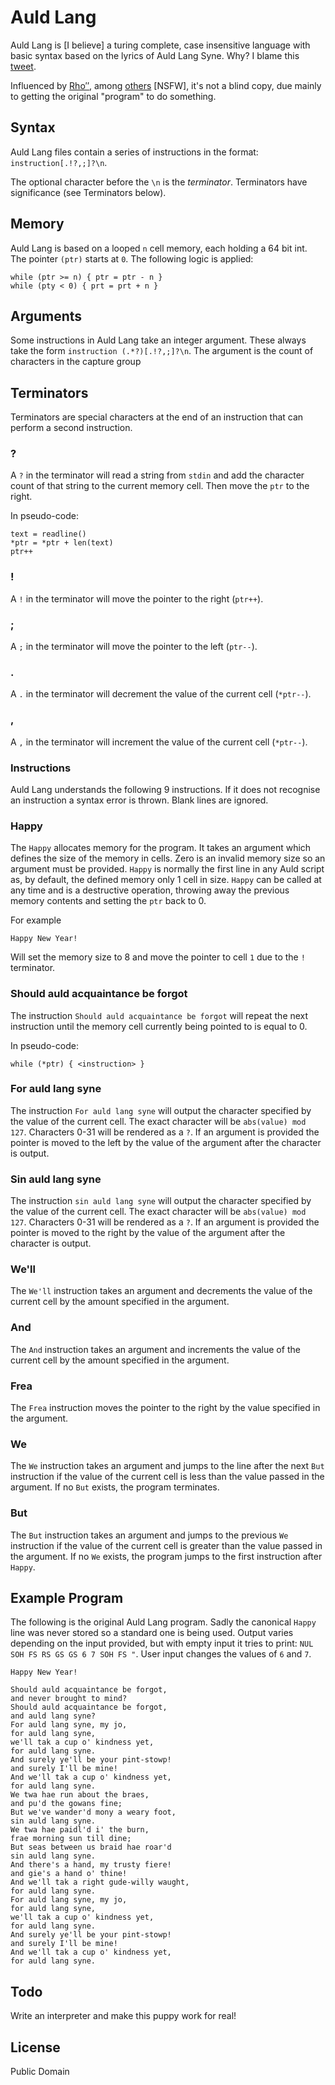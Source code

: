 # Auld Lang

Auld Lang is [I believe] a turing complete, case insensitive language with basic 
syntax based on the lyrics of Auld Lang Syne. Why? I blame this 
[tweet](https://twitter.com/chrisoldwood/status/1211960165496508416).

Influenced by 
[Rho&#8242;&#8242;](https://en.wikipedia.org/wiki/P%E2%80%B2%E2%80%B2), among
[others](https://en.wikipedia.org/wiki/Brainfuck) [NSFW], it's not a blind copy,
due mainly to getting the original "program" to do something.

## Syntax

Auld Lang files contain a series of instructions in the format: 
`instruction[.!?,;]?\n`.

The optional character before the `\n` is the _terminator_. Terminators have 
significance (see Terminators below).

## Memory

Auld Lang is based on a looped `n` cell memory, each holding a 64 bit int. The 
pointer `(ptr)` starts at `0`. The following logic is applied:

```
while (ptr >= n) { ptr = ptr - n }
while (pty < 0) { prt = prt + n }
```

## Arguments

Some instructions in Auld Lang take an integer argument. These always take the
form `instruction (.*?)[.!?,;]?\n`. The argument is the count of characters in 
the capture group
 

## Terminators

Terminators are special characters at the end of an instruction that can perform
a second instruction.

### ?

A `?` in the terminator will read a string from `stdin` and add the character
count of that string to the current memory cell. Then move the `ptr` to the 
right.

In pseudo-code:

```
text = readline()
*ptr = *ptr + len(text)
ptr++
```

### !

A `!` in the terminator will move the pointer to the right (`ptr++`).

### ;

A `;` in the terminator will move the pointer to the left (`ptr--`).

### .

A `.` in the terminator will decrement the value of the current cell (`*ptr--`).

### ,

A `,` in the terminator will increment the value of the current cell (`*ptr--`).

### Instructions

Auld Lang understands the following 9 instructions. If it does not recognise an
instruction a syntax error is thrown. Blank lines are ignored.

### Happy

The `Happy` allocates memory for the program. It takes an argument which defines
the size of the memory in cells. Zero is an invalid memory size so an argument 
must be provided. `Happy` is normally the first line in any Auld script as, by
default, the defined memory only 1 cell in size. `Happy` can be called at any
time and is a destructive operation, throwing away the previous memory contents
and setting the `ptr` back to 0.

For example

```
Happy New Year!
```

Will set the memory size to 8 and move the pointer to cell `1` due to the `!`
terminator.

### Should auld acquaintance be forgot

The instruction `Should auld acquaintance be forgot` will repeat the next 
instruction until the memory cell currently being pointed to is equal to 0.

In pseudo-code:

```
while (*ptr) { <instruction> }
```

### For auld lang syne

The instruction `For auld lang syne` will output the character specified by the
value of the current cell. The exact character will be `abs(value) mod 127`.
Characters 0-31 will be rendered as a `?`. If an argument is provided the
pointer is moved to the left by the value of the argument after the character is
output.

### Sin auld lang syne

The instruction `sin auld lang syne` will output the character specified by the
value of the current cell. The exact character will be `abs(value) mod 127`.
Characters 0-31 will be rendered as a `?`. If an argument is provided the
pointer is moved to the right by the value of the argument after the character is
output.

### We'll

The `We'll` instruction takes an argument and decrements the value of the 
current cell by the amount specified in the argument.

### And

The `And` instruction takes an argument and increments the value of the current
cell by the amount specified in the argument.

### Frea

The `Frea` instruction moves the pointer to the right by the value specified in
the argument.

### We

The `We` instruction takes an argument and jumps to the line after the next
`But` instruction if the value of the current cell is less than the value
passed in the argument. If no `But` exists, the program terminates.

### But

The `But` instruction takes an argument and jumps to the previous `We`
instruction if the value of the current cell is greater than the value passed in
the argument. If no `We` exists, the program jumps to the first instruction
after `Happy`.

## Example Program

The following is the original Auld Lang program. Sadly the canonical `Happy`
line was never stored so a standard one is being used. Output varies depending
on the input provided, but with empty input it tries to print: `NUL SOH FS RS GS
GS 6 7 SOH FS "`. User input changes the values of `6` and `7`.

```
Happy New Year!

Should auld acquaintance be forgot,
and never brought to mind?
Should auld acquaintance be forgot,
and auld lang syne?
For auld lang syne, my jo,
for auld lang syne,
we'll tak a cup o' kindness yet,
for auld lang syne.
And surely ye'll be your pint-stowp!
and surely I'll be mine!
And we'll tak a cup o' kindness yet,
for auld lang syne.
We twa hae run about the braes,
and pu'd the gowans fine;
But we've wander'd mony a weary foot,
sin auld lang syne.
We twa hae paidl'd i' the burn,
frae morning sun till dine;
But seas between us braid hae roar'd
sin auld lang syne.
And there's a hand, my trusty fiere!
and gie's a hand o' thine!
And we'll tak a right gude-willy waught,
for auld lang syne.
For auld lang syne, my jo,
for auld lang syne,
we'll tak a cup o' kindness yet,
for auld lang syne.
And surely ye'll be your pint-stowp!
and surely I'll be mine!
And we'll tak a cup o' kindness yet,
for auld lang syne.
```

## Todo 

Write an interpreter and make this puppy work for real!

## License

Public Domain
